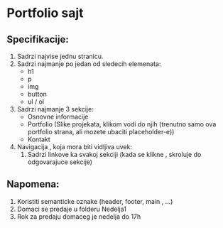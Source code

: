# Portfolio sajt

## Specifikacije:

1. Sadrzi najvise jednu stranicu.
2. Sadrzi najmanje po jedan od sledecih elemenata:
    * h1
    * p
    * img
    * button
    * ul / ol
3. Sadrzi najmanje 3 sekcije:
    * Osnovne informacije
    * Portfolio (Slike projekata, klikom vodi do njih (trenutno samo ova portfolio strana, ali mozete ubaciti placeholder-e))
    * Kontakt
4. Navigacija , koja mora biti vidljiva uvek: 
    1. Sadrzi linkove ka svakoj sekciji (kada se klikne , skroluje do odgovarajuce sekcije)

## Napomena: 
1. Koristiti semanticke oznake (header, footer, main , ...)
2. Domaci se predaje u folderu Nedelja1
3. Rok za predaju domaceg je nedelja do 17h